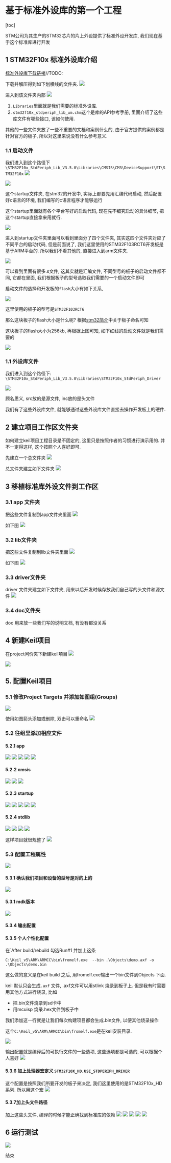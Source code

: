 # 基于标准外设库的第一个工程

[toc]

STM公司为其生产的STM32芯片的片上外设提供了标准外设开发库, 我们现在基于这个标准库进行开发

## 1 STM32F10x 标准外设库介绍

[标准外设库下载链接]()//TODO:

下载并解压得到如下划横线的文件夹. 
![](https://pic2.imgdb.cn/item/6463a8960d2dde5777785ae7.jpg)

进入到该文件夹内部
![](https://pic2.imgdb.cn/item/6463a3450d2dde577767c6f2.jpg)


1. `Libraries`里面就是我们需要的标准外设库. 
2. `stm32f10x_stdperiph_lib_um.chm`这个是库的API参考手册, 里面介绍了这些库文件有哪些接口, 该如何使用.
  
其他的一些文件夹放了一些不重要的文档和案例什么的, 由于官方提供的案例都是针对官方的板子, 所以对这里来说没有什么参考意义.


### 1.1 启动文件

我们进入到这个路径下`\STM32F10x_StdPeriph_Lib_V3.5.0\Libraries\CMSIS\CM3\DeviceSupport\ST\STM32F10x`
![](https://pic2.imgdb.cn/item/6463aa110d2dde57777d3631.jpg)


![](https://pic2.imgdb.cn/item/6463a5d10d2dde577770b83c.jpg)

这个startup文件夹, 在stm32的开发中, 实际上都要先用汇编代码启动, 然后配置好c语言的环境, 我们编写的c语言程序才能够运行

这个startup里面就有各个平台写好的启动代码, 现在先不细究启动的具体细节, 把这个startup直接拿来用就行. 

![](https://pic2.imgdb.cn/item/6463a6bb0d2dde5777732ece.jpg)

进入到startup文件夹里面可以看到里面分了四个文件夹, 其实这四个文件夹对应了不同平台的启动代码, 但是前面说了, 我们这里使用的STM32F103RCT6开发板是基于ARM平台的. 所以我们不看其他的, 直接进入到arm文件夹.

![](https://pic2.imgdb.cn/item/6463a80b0d2dde577776cdeb.jpg)

可以看到里面有很多.s文件, 这其实就是汇编文件, 不同型号的板子的启动文件都不同, 它都在里面, 我们根据板子的型号选取我们需要的一个启动文件即可

启动文件的选择和开发板的`flash`大小有如下关系, 

![](https://pic2.imgdb.cn/item/6463ab6f0d2dde5777817bc3.jpg)

这里使用的板子的型号是`STM32F103RCT6`

那么这块板子的flash大小是什么呢? 根据[stm32简介](TODO:)中关于板子命名可知

这块板子的flash大小为256kb, 再根据上图可知, 如下红线的启动文件就是我们需要的

![](https://pic2.imgdb.cn/item/6463ac7c0d2dde5777848764.jpg)

### 1.1 外设库文件

我们进入到这个路径下: `\STM32F10x_StdPeriph_Lib_V3.5.0\Libraries\STM32F10x_StdPeriph_Driver`

![](https://pic2.imgdb.cn/item/6463acee0d2dde577785bdaa.jpg)

顾名思义, src放的是源文件, inc放的是头文件

我们有了这些外设库文件, 就能够通过这些外设库文件直接去操作开发板上的硬件. 


## 2 建立项目工作区文件夹

如何建立keil项目工程目录是不固定的, 这里只是按照作者的习惯进行演示用的. 并不一定得这样, 这个按照个人喜好即可.

先建立一个总文件夹
![](https://pic2.imgdb.cn/item/6463b1060d2dde5777917764.jpg)


总文件夹建立如下文件夹
![](https://pic2.imgdb.cn/item/6463b2140d2dde577794f01a.jpg)


## 3 移植标准库外设文件到工作区

### 3.1 app 文件夹

把这些文件复制到app文件夹里面
![](https://pic2.imgdb.cn/item/646448410d2dde57772f1c74.jpg)

如下图
![](https://pic2.imgdb.cn/item/6464486d0d2dde57772f5057.jpg)

### 3.2 lib文件夹

把这些文件复制到lib文件夹里面
![](https://pic2.imgdb.cn/item/646449390d2dde577730341d.jpg)

如下图
![](https://pic2.imgdb.cn/item/646449880d2dde57773085d0.jpg)

### 3.3 driver文件夹

driver 文件夹建立如下文件夹, 用来以后开发时候存放我们自己写的头文件和源文件
![](https://pic2.imgdb.cn/item/646449f90d2dde57773102a5.jpg)

### 3.4 doc文件夹

doc 用来放一些我们写的说明文档, 有没有都没关系

## 4 新建Keil项目

在project问价夹下新建keil项目
![](https://pic2.imgdb.cn/item/6466d85d0d2dde577752ba85.jpg)

![](https://pic2.imgdb.cn/item/6466d8c80d2dde57775354b4.jpg)

## 5. 配置Keil项目

### 5.1 修改Project Targets 并添加如图组(Groups)

![](https://pic2.imgdb.cn/item/6464311f0d2dde57771256a2.jpg)

使用如图箭头添加或删除, 双击可以重命名
![](https://pic2.imgdb.cn/item/6464337b0d2dde5777149c7b.jpg)

### 5.2 往组里添加相应文件

#### 5.2.1 app 
![](https://pic2.imgdb.cn/item/646439900d2dde57771b43f4.jpg)
![](https://pic2.imgdb.cn/item/64643a910d2dde57771c2668.jpg)
![](https://pic2.imgdb.cn/item/64643abf0d2dde57771c5543.jpg)
![](https://pic2.imgdb.cn/item/64643b160d2dde57771cb909.jpg)
![](https://pic2.imgdb.cn/item/64643abf0d2dde57771c5543.jpg)

#### 5.2.2 cmsis
![](https://pic2.imgdb.cn/item/64643b8b0d2dde57771d44bf.jpg)
![](https://pic2.imgdb.cn/item/64643bcf0d2dde57771d9fce.jpg)
![](https://pic2.imgdb.cn/item/64643c190d2dde57771e1fc8.jpg)

#### 5.2.3 startup
![](https://pic2.imgdb.cn/item/64643c980d2dde57771ef860.jpg)
![](https://pic2.imgdb.cn/item/64643c6b0d2dde57771eb275.jpg)
![](https://pic2.imgdb.cn/item/64643cde0d2dde57771f8a57.jpg)
![](https://pic2.imgdb.cn/item/64643d770d2dde57772071da.jpg)
![](https://pic2.imgdb.cn/item/64643db90d2dde577720dd2e.jpg)

#### 5.2.4 stdlib
![](https://pic2.imgdb.cn/item/64643de00d2dde57772141dd.jpg)
![](https://pic2.imgdb.cn/item/64643e620d2dde5777226f41.jpg)
![](https://pic2.imgdb.cn/item/64643e940d2dde577722e56f.jpg)
![](https://pic2.imgdb.cn/item/64643eb50d2dde5777233191.jpg)

这样项目就很规整了
![](https://pic2.imgdb.cn/item/64643f140d2dde5777240084.jpg)

### 5.3 配置工程属性

![](https://pic2.imgdb.cn/item/64643f480d2dde57772439e9.jpg)

#### 5.3.1 确认我们项目和设备的型号是对的上的
![](https://pic2.imgdb.cn/item/64644a940d2dde577731f11c.jpg)

#### 5.3.1 mdk版本
![](https://pic2.imgdb.cn/item/64644ae60d2dde5777329245.jpg)

#### 5.3.4 输出配置

#### 5.3.5 个人个性化配置

在`After build/rebuild 勾选Run#1 并加上这条

`C:\Keil_v5\ARM\ARMCC\bin\fromelf.exe  --bin .\Objects\demo.axf -o .\Objects\demo.bin`

这么做的意义是在keil build 之后, 用fromelf.exe输出一个bin文件到Objects 下面. 

keil 默认只会生成`.axf` 文件, .axf文件可以用stlink 烧录到板子上.
但是我有时需要用其他方式进行烧录,
比如
* 把.bin文件烧录到sd卡中
* 用mcuisp 烧录.hex文件到板子中 

我们添加这一行就是让我们每次构建项目都会生成.bin文件, 以便其他烧录操作

这个`C:\Keil_v5\ARM\ARMCC\bin\fromelf.exe`是在keil安装目录.

![](https://pic2.imgdb.cn/item/64644d3d0d2dde577736f6dd.jpg)

输出配置就是编译后的可执行文件的一些选项, 这些选项都是可选的, 可以根据个人喜好
![](https://pic2.imgdb.cn/item/64644bad0d2dde577733c5ff.jpg)

#### 5.3.6 加上处理器宏定义 `STM32F10X_HD,USE_STDPERIPH_DRIVER`

这个配置是按照我们所要开发的板子来决定, 我们这里使用的是STM32F10x_HD系列.
所以用这个宏 
![](https://pic2.imgdb.cn/item/64643f480d2dde57772439e9.jpg)

#### 5.3.7加上头文件路径

加上这些头文件, 编译的时候才能正确找到标准库的依赖
![](https://pic2.imgdb.cn/item/646442e30d2dde577728a1d7.jpg)
![](https://pic2.imgdb.cn/item/646440bc0d2dde577725ff9c.jpg)
![](https://pic2.imgdb.cn/item/646442b20d2dde5777285870.jpg)
![](https://pic2.imgdb.cn/item/646443680d2dde577729a0b8.jpg)
![](https://pic2.imgdb.cn/item/646443830d2dde577729e126.jpg)

## 6 运行测试

![](https://pic2.imgdb.cn/item/646445260d2dde57772ba7fc.jpg)

结束




